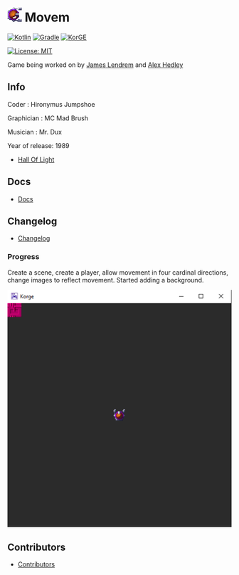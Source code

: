 # ![Character](docs/images/Character.png "Character") Movem

[![Kotlin](https://img.shields.io/badge/kotlin-%230095D5.svg?style=flat&logo=kotlin&logoColor=white)](https://kotlinlang.org/)
[![Gradle](https://img.shields.io/badge/Gradle-02303A.svg?style=flat&logo=Gradle&logoColor=white)](https://gradle.org/)
[![KorGE](https://img.shields.io/badge/Made%20With-Korge-blueviolet%20?style=plastic&logo=kotlin)](https://korge.org/)

[![License: MIT](https://img.shields.io/badge/License-MIT-lightgrey.svg)](https://opensource.org/licenses/mit)

Game being worked on by [James Lendrem](https://github.com/Corofides/) and [Alex Hedley](https://github.com/alexhedley/)

## Info

Coder : Hironymus Jumpshoe

Graphician : MC Mad Brush

Musician : Mr. Dux

Year of release: 1989

- [Hall Of Light](https://hol.abime.net/4770)

## Docs

- [Docs](docs/README.md)

## Changelog

- [Changelog](CHANGELOG.md)

### Progress

Create a scene, create a player, allow movement in four cardinal directions, change images to reflect movement. Started adding a background.

![Progress](docs/images/progress/2.png "Progress")

## Contributors

- [Contributors](CONTRIBUTORS.md)
